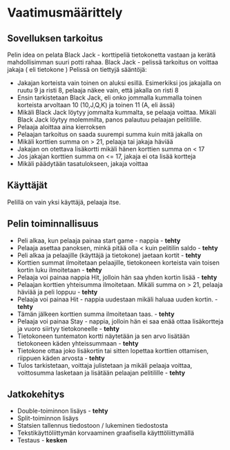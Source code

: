 # Vaatimusmäärittely

## Sovelluksen tarkoitus

Pelin idea on pelata Black Jack - korttipeliä tietokonetta vastaan ja kerätä mahdollisimman suuri potti rahaa.
Black Jack - pelissä tarkoitus on voittaa jakaja ( eli tietokone )
Pelissä on tiettyjä sääntöjä:
 - Jakajan korteista vain toinen on aluksi esillä. Esimerkiksi jos jakajalla on ruutu 9 ja risti 8, pelaaja näkee vain, että jakalla on risti 8
 - Ensin tarkistetaan Black Jack, eli onko jommalla kummalla toinen korteista arvoltaan 10 (10,J,Q,K) ja toinen 11 (A, eli ässä)
 - Mikäli Black Jack löytyy jommalta kummalta, se pelaaja voittaa. Mikäli Black Jack löytyy molemmilta, panos palautuu pelaajan pelitilille.
 - Pelaaja aloittaa aina kierroksen
 - Pelaajan tarkoitus on saada suurempi summa kuin mitä jakalla on
 - Mikäli korttien summa on > 21, pelaaja tai jakaja häviää
 - Jakajan on otettava lisäkortti mikäli hänen korttien summa on < 17
 - Jos jakajan korttien summa on <= 17, jakaja ei ota lisää kortteja
 - Mikäli päädytään tasatulokseen, jakaja voittaa

## Käyttäjät

Pelillä on vain yksi käyttäjä, pelaaja itse.


## Pelin toiminnallisuus
- Peli alkaa, kun pelaaja painaa start game - nappia - **tehty**
- Pelaaja asettaa panoksen, minkä pitää olla < kuin pelitilin saldo - **tehty**
- Peli alkaa ja pelaajille (käyttäjä ja tietokone) jaetaan kortit - **tehty**
- Korttien summat ilmoitetaan pelaajille, tietokoneen korteista vain toisen kortin luku ilmoitetaan - **tehty**
- Pelaaja voi painaa nappia Hit, jolloin hän saa yhden kortin lisää - **tehty**
- Pelaajan korttien yhteisumma ilmoitetaan. Mikäli summa on > 21, pelaaja häviää ja peli loppuu - **tehty**
- Pelaaja voi painaa Hit - nappia uudestaan mikäli haluaa uuden kortin. - **tehty**
- Tämän jälkeen korttien summa ilmoitetaan taas. - **tehty**
- Pelaaja voi painaa Stay - nappia, jolloin hän ei saa enää ottaa lisäkortteja ja vuoro siirtyy tietokoneelle - **tehty**
- Tietokoneen tuntematon kortti näytetään ja sen arvo lisätään tietokoneen käden yhteissummaan - **tehty**
- Tietokone ottaa joko lisäkortin tai sitten lopettaa korttien ottamisen, riippuen käden arvosta - **tehty**
- Tulos tarkistetaan, voittaja julistetaan ja mikäli pelaaja voittaa, voittosumma lasketaan ja lisätään pelaajan pelitilille - **tehty**


## Jatkokehitys
- Double-toiminnon lisäys - **tehty**
- Split-toiminnon lisäys
- Statsien tallennus tiedostoon / lukeminen tiedostosta
- Tekstikäyttöliittymän korvaaminen graafisella käytttöliittymällä
- Testaus - **kesken**



